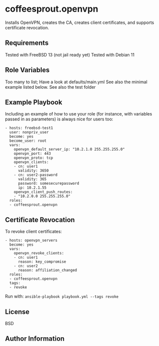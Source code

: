 coffeesprout.openvpn
=========

Installs OpenVPN, creates the CA, creates client certificates, and supports certificate revocation.

Requirements
------------

Tested with FreeBSD 13 (not jail ready yet)
Tested with Debian 11

Role Variables
--------------

Too many to list; Have a look at defaults/main.yml
See also the minimal example listed below.
See also the test folder


Example Playbook
----------------

Including an example of how to use your role (for instance, with variables passed in as parameters) is always nice for users too:

    - hosts: freebsd-test1
      user: nonpriv_user
      become: yes
      become_user: root
      vars:
        openvpn_default_server_ip: "10.2.1.0 255.255.255.0"
        openvpn_port: 443
        openvpn_proto: tcp
        openvpn_clients:
        - cn: user1
          validity: 3650
        - cn: user2-password
          validity: 365
          password: somesecurepassword
          ip: 10.2.1.55
        openvpn_client_push_routes:
        - "10.2.0.0 255.255.255.0"
      roles:
      - coffeesprout.openvpn

Certificate Revocation
----------------------

To revoke client certificates:

    - hosts: openvpn_servers
      become: yes
      vars:
        openvpn_revoke_clients:
        - cn: user1
          reason: key_compromise
        - cn: user2
          reason: affiliation_changed
      roles:
      - coffeesprout.openvpn
      tags:
      - revoke

Run with: `ansible-playbook playbook.yml --tags revoke`

License
-------

BSD

Author Information
------------------


